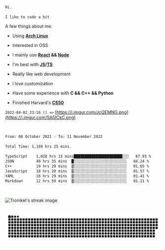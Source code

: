 ```
Hi.

I like to code a bit
```

A few things about me:

-   Using **[Arch Linux](https://archlinux.org/)**

-   Interested in OSS

-   I mainly use **[React](https://reactjs.org/) && [Node](https://nodejs.org/en/)**

-   I'm best with **[JS](https://www.javascript.com/)/[TS](https://www.typescriptlang.org/)**

-   Really like web development

-   I love customization

-   Have some experience with **C && C++ && Python**

-   Finished Harvard's **[CS50](https://cs50.harvard.edu)**

`2022-04-02_23:16 () =>` [https://i.imgur.com/JcQEMNG.png](https://i.imgur.com/SA5ICkC.png)

<br>

<!--START_SECTION:waka-->

```text
From: 08 October 2021 - To: 11 November 2022

Total Time: 1,169 hrs 25 mins

TypeScript    1,028 hrs 15 mins██████████████████████░░░   87.93 %
JSON          49 hrs 35 mins  █░░░░░░░░░░░░░░░░░░░░░░░░   04.24 %
C++           19 hrs 20 mins  ▒░░░░░░░░░░░░░░░░░░░░░░░░   01.65 %
JavaScript    18 hrs 20 mins  ▒░░░░░░░░░░░░░░░░░░░░░░░░   01.57 %
YAML          16 hrs 29 mins  ▒░░░░░░░░░░░░░░░░░░░░░░░░   01.41 %
Markdown      12 hrs 59 mins  ▒░░░░░░░░░░░░░░░░░░░░░░░░   01.11 %
```

<!--END_SECTION:waka-->

<br>

<p><img align="center" src="https://github-readme-streak-stats.herokuapp.com/?user=Tronikelis&theme=dark" alt="Tronikel's streak image" /></p>

<br>

<img title="" src="https://raw.githubusercontent.com/Tronikelis/Tronikelis/output/github-contribution-grid-snake.svg" alt="very cool snake thingey" data-align="left">
